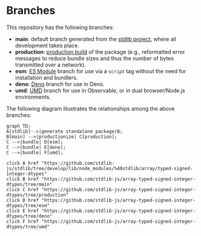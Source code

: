 <!--

@license Apache-2.0

Copyright (c) 2022 The Stdlib Authors.

Licensed under the Apache License, Version 2.0 (the "License");
you may not use this file except in compliance with the License.
You may obtain a copy of the License at

    http://www.apache.org/licenses/LICENSE-2.0

Unless required by applicable law or agreed to in writing, software
distributed under the License is distributed on an "AS IS" BASIS,
WITHOUT WARRANTIES OR CONDITIONS OF ANY KIND, either express or implied.
See the License for the specific language governing permissions and
limitations under the License.

-->

# Branches

This repository has the following branches:

-   **main**: default branch generated from the [stdlib project][stdlib-url], where all development takes place.
-   **production**: [production build][production-url] of the package (e.g., reformatted error messages to reduce bundle sizes and thus the number of bytes transmitted over a network).
-   **esm**: [ES Module][esm-url] branch for use via a `script` tag without the need for installation and bundlers.
-   **deno**: [Deno][deno-url] branch for use in Deno.
-   **umd**: [UMD][umd-url] branch for use in Observable, or in dual browser/Node.js environments.

The following diagram illustrates the relationships among the above branches:

```mermaid
graph TD;
A[stdlib]-->|generate standalone package|B;
B[main] -->|productionize| C[production];
C -->|bundle| D[esm];
C -->|bundle| E[deno];
C -->|bundle| F[umd];

click A href "https://github.com/stdlib-js/stdlib/tree/develop/lib/node_modules/%40stdlib/array/typed-signed-integer-dtypes"
click B href "https://github.com/stdlib-js/array-typed-signed-integer-dtypes/tree/main"
click C href "https://github.com/stdlib-js/array-typed-signed-integer-dtypes/tree/production"
click D href "https://github.com/stdlib-js/array-typed-signed-integer-dtypes/tree/esm"
click E href "https://github.com/stdlib-js/array-typed-signed-integer-dtypes/tree/deno"
click F href "https://github.com/stdlib-js/array-typed-signed-integer-dtypes/tree/umd"
```

[stdlib-url]: https://github.com/stdlib-js/stdlib/tree/develop/lib/node_modules/%40stdlib/array/typed-signed-integer-dtypes
[production-url]: https://github.com/stdlib-js/array-typed-signed-integer-dtypes/tree/production
[deno-url]: https://github.com/stdlib-js/array-typed-signed-integer-dtypes/tree/deno
[umd-url]: https://github.com/stdlib-js/array-typed-signed-integer-dtypes/tree/umd
[esm-url]: https://github.com/stdlib-js/array-typed-signed-integer-dtypes/tree/esm